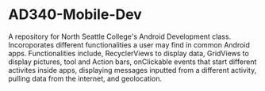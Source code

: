 # AD340-Mobile-Dev

A repository for North Seattle College's Android Development class. Incoroporates different functionalities a user may find 
in common Android apps. 
Functionalities include,
  RecyclerViews to display data,
  GridViews to display pictures,
  tool and Action bars,
  onClickable events that start different activites inside apps,
  displaying messages inputted from a different activity,
  pulling data from the internet, and
  geolocation.
